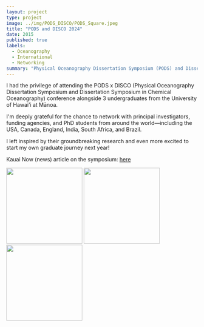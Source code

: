 ```yaml
---
layout: project
type: project
image: ../img/PODS_DISCO/PODS_Square.jpeg
title: "PODS and DISCO 2024"
date: 2015
published: true
labels:
  - Oceanography
  - International
  - Networking
summary: "Physical Oceanography Dissertation Symposium (PODS) and Dissertation Symposium in Chemical Oceanography (DiSCO)"
---
```

I had the privilege of attending the PODS x DISCO (Physical Oceanography Dissertation Symposium and Dissertation Symposium in Chemical Oceanography) conference alongside 3 undergraduates from the University of Hawai’i at Mānoa.

I'm deeply grateful for the chance to network with principal investigators, funding agencies, and PhD students from around the world—including the USA, Canada, England, India, South Africa, and Brazil. 

I left inspired by their groundbreaking research and even more excited to start my own graduate journey next year!

Kauai Now (news) article on the symposium: <a href="https://kauainownews.com/2024/10/22/worlds-next-generation-of-marine-scientists-present-cutting-edge-research-on-kauai/">here</a>



<div class="text-center p-4">
  <img width="200px" src="../img/PODS_DISCO/PODS_Full1.jpeg" class="img-thumbnail" >
  <img width="200px" src="../img/PODS_DISCO/PODS_Full2.jpeg" class="img-thumbnail" >
  <img width="200px" src="../img/PODS_DISCO/PODS_Full3.jpeg" class="img-thumbnail" >
</div>


